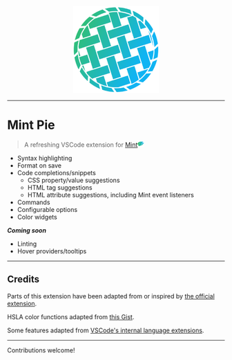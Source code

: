 <div align="center">
  <img width="200" src="images/piecon.png">
</div>

---

# Mint Pie

> A refreshing VSCode extension for [Mint<img width="15" src="images/mint-logo.png">](https://www.mint-lang.com/)

- Syntax highlighting
- Format on save
- Code completions/snippets
  - CSS property/value suggestions
  - HTML tag suggestions
  - HTML attribute suggestions, including Mint event listeners
- Commands
- Configurable options
- Color widgets

**_Coming soon_**

- Linting
- Hover providers/tooltips

---

## Credits

Parts of this extension have been adapted from or inspired by [the official extension](https://github.com/mint-lang/mint-vscode).

HSLA color functions adapted from [this Gist](https://gist.github.com/mjackson/5311256).

Some features adapted from [VSCode's internal language extensions](https://github.com/microsoft/vscode).

---

Contributions welcome!
